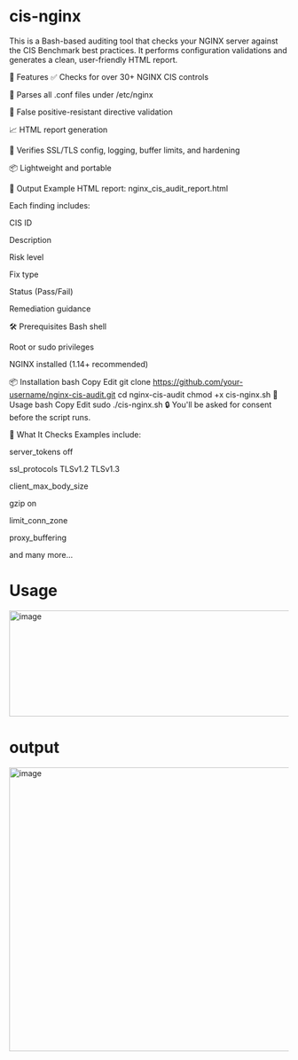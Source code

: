 # cis-nginx
This is a Bash-based auditing tool that checks your NGINX server against the CIS Benchmark best practices. It performs configuration validations and generates a clean, user-friendly HTML report.

🚀 Features
✅ Checks for over 30+ NGINX CIS controls

📜 Parses all .conf files under /etc/nginx

🧠 False positive-resistant directive validation

📈 HTML report generation

🔐 Verifies SSL/TLS config, logging, buffer limits, and hardening

📦 Lightweight and portable

📂 Output Example
HTML report: nginx_cis_audit_report.html

Each finding includes:

CIS ID

Description

Risk level

Fix type

Status (Pass/Fail)

Remediation guidance

🛠️ Prerequisites
Bash shell

Root or sudo privileges

NGINX installed (1.14+ recommended)

📦 Installation
bash
Copy
Edit
git clone https://github.com/your-username/nginx-cis-audit.git
cd nginx-cis-audit
chmod +x cis-nginx.sh
🚦 Usage
bash
Copy
Edit
sudo ./cis-nginx.sh
🔒 You'll be asked for consent before the script runs.

🧪 What It Checks
Examples include:

server_tokens off

ssl_protocols TLSv1.2 TLSv1.3

client_max_body_size

gzip on

limit_conn_zone

proxy_buffering

and many more...
# Usage 
<img width="823" height="191" alt="image" src="https://github.com/user-attachments/assets/769a3bdf-67f8-401c-8cf4-515dfcfcb1ba" />


# output 
<img width="1357" height="512" alt="image" src="https://github.com/user-attachments/assets/e3a84342-4e28-40cd-bfdf-81eb7a232dcc" />


